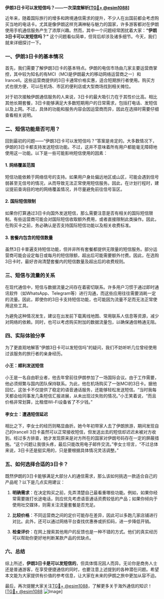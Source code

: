 **伊朗3日卡可以发短信吗？——一次深度解析[[TG💪+ @esim1088](https://t.me/s/esim1088)]**

近年来，随着国际旅行的增多和跨境通信需求的提升，不少人在出国前都会考虑购买当地的电话卡。尤其是像伊朗这样充满神秘与魅力的国家，许多游客都对在伊朗使用手机通信服务产生了浓厚兴趣。然而，其中一个问题经常困扰着大家：**“伊朗3日卡可以发短信吗？”** 这个问题看似简单，但背后却涉及诸多细节。今天，我们就来详细探讨一下。

### 一、伊朗3日卡的基本情况

首先，我们需要了解伊朗3日卡的基本特点。伊朗的电信市场由几家主要运营商掌控，其中较为知名的有MCI（MCI是伊朗最大的移动网络运营商之一）和Irancell。这些运营商提供的3日卡通常价格实惠，适合短期旅行者使用。购买方式也很方便，可以在机场、市区的便利店或大型商场找到相关摊位。

对于初次接触伊朗通信服务的人来说，3日卡的最大吸引力在于其性价比高。相比其他长期套餐，3日卡能够满足大多数短期用户的日常需求，包括打电话、发短信以及上网。不过，具体的功能和服务内容会因运营商而异，因此在选择时需要仔细查看相关说明。

### 二、短信功能是否可用？

回到最初的问题——“伊朗3日卡可以发短信吗？”答案是肯定的。大多数情况下，伊朗的3日卡都支持发送短信功能。不过，这并不意味着所有用户都能毫无障碍地使用这一功能。以下是一些可能影响短信使用的因素：

#### 1. 网络覆盖范围
短信功能依赖于网络信号的支持。如果用户身处偏远地区或山区，可能会遇到信号弱甚至无信号的情况，从而导致无法正常使用短信服务。因此，在计划行程时，建议提前查询目的地的网络覆盖情况，并尽量避免前往信号盲区。

#### 2. 国际短信限制
如果你打算通过3日卡向国外发送短信，那么需要注意是否有相关的国际短信限制。有些运营商可能会对国际短信收取额外费用，或者直接限制此类操作。因此，在购买卡之前，务必确认是否支持国际短信功能以及相关收费标准。

#### 3. 套餐内包含的短信数量
虽然3日卡普遍支持短信功能，但并非所有套餐都提供无限量的短信服务。部分运营商可能会设定每日或每月的短信限额，超出后可能需要额外付费。因此，在选购3日卡时，最好咨询清楚套餐内的短信数量及超出后的收费规则。

### 三、短信与流量的关系

在现代通信中，短信与数据流量之间存在着密切联系。许多用户习惯于通过即时通讯软件（如WhatsApp、Telegram等）进行沟通，而这些应用往往需要消耗一定的流量。因此，即使你的3日卡支持短信功能，也可能因为流量不足而无法正常使用这些工具。

为避免这种情况发生，建议在出发前下载离线地图、常用联系人信息等资源，减少对网络的依赖。同时，也可以考虑购买附加的数据流量包，以确保通信畅通无阻。

### 四、实际体验分享

为了更直观地解答“伊朗3日卡可以发短信吗”的疑问，我们不妨听听几位曾经使用过该服务的旅行者的亲身经历。

#### 小王：顺利发送短信
小王是一名自由职业者，他去年曾前往伊朗参加了一场国际会议。由于工作需要，他必须频繁与国内团队保持联系。为此，他在机场购买了一张MCI的3日卡。据他回忆，这张卡不仅提供了稳定的语音通话服务，还能够轻松发送短信。“当时我每天都会给同事发几条短信汇报进展，从未出现过失败的情况。”小王笑着说，“而且价格非常划算，比租借Wi-Fi设备省了不少钱。”

#### 李女士：遭遇短信延迟
相比之下，李女士的经历则略显曲折。她今年初带家人去了伊朗旅游，期间发现自己的Irancell 3日卡虽然可以正常接收短信，但发送出去的短信却迟迟未被对方收到。经过多方排查，她才发现原来是对方所在的国家对伊朗号码存在一定的屏蔽措施。“这个问题让我很头疼，最后只能改用电子邮件交流。”李女士坦言，“不过总体来说，3日卡还是挺实用的，只是要根据具体情况灵活调整。”

### 五、如何选择合适的3日卡？

既然伊朗的3日卡能够满足大部分人的通信需求，那么该如何挑选一款适合自己的产品呢？以下是几点实用建议：

1. **明确需求**：在决定购买之前，先弄清楚自己最看重哪些功能。例如，如果你经常需要拨打长途电话，则应优先考虑语音通话资费较低的产品；如果你倾向于使用社交媒体，则需关注流量套餐是否充足。
   
2. **比较价格**：不同运营商之间的定价可能存在差异，因此可以多跑几家店铺进行对比。此外，还可以通过网络平台查找优惠券或折扣码，进一步降低开销。

3. **检查评价**：在网上搜索其他用户的反馈也是一种不错的方式。他们的真实经历可以帮助你更好地判断某款产品的优缺点。

### 六、总结

综上所述，**伊朗3日卡是可以发短信的**，但具体情况因人而异。无论你是商务人士还是普通游客，在享受便捷通信的同时，也要注意上述提到的各种潜在问题。希望本文能为大家提供有价值的参考信息，让大家在未来的伊朗之旅中更加从容不迫。

最后，再次提醒大家关注[TG💪+ @esim1088](https://t.me/s/esim1088)，了解更多关于海外通信的知识！[[TG💪+ @esim1088](https://t.me/s/esim1088) ![Image](https://i.postimg.cc/4NQfJmqS/Snipaste-2025-05-13-00-14-12.png)]